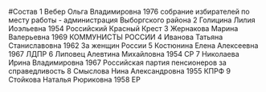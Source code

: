 #Состав
1 Вебер Ольга Владимировна 1976 собрание избирателей по месту работы - администрация Выборгского района
2 Голицина Лилия Иоэльевна 1954 Российский Красный Крест
3 Жернакова Марина Валерьевна 1969 КОММУНИСТЫ РОССИИ
4 Иванова Татьяна Станиславовна 1962 За женщин России
5 Костюнина Елена Алексеевна 1967 ЛДПР
6 Липовец Алевтина Михайловна 1954 СР
7 Николаева Ирина Владимировна 1967 Российская партия пенсионеров за справедливость
8 Смыслова Нина Александровна 1955 КПРФ
9 Стойкова Наталья Рюриковна 1958 ЕР
